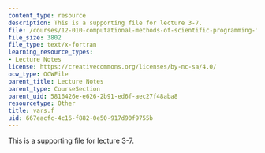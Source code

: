 ```yaml
---
content_type: resource
description: This is a supporting file for lecture 3-7.
file: /courses/12-010-computational-methods-of-scientific-programming-fall-2011/667eacfc4c16f8820e50917d90f9755b_vars.f
file_size: 3802
file_type: text/x-fortran
learning_resource_types:
- Lecture Notes
license: https://creativecommons.org/licenses/by-nc-sa/4.0/
ocw_type: OCWFile
parent_title: Lecture Notes
parent_type: CourseSection
parent_uid: 5816426e-e626-2b91-ed6f-aec27f48aba8
resourcetype: Other
title: vars.f
uid: 667eacfc-4c16-f882-0e50-917d90f9755b
---
```

This is a supporting file for lecture 3-7.